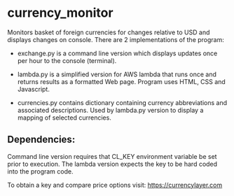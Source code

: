 # currency_monitor
Monitors basket of foreign currencies for changes relative to USD and displays changes on console. There are 2 implementations of the program:

 - exchange.py is a command line version which displays updates once per hour
   to the console (terminal).

 - lambda.py is a simplified version for AWS lambda that runs once and returns
   results as a formatted Web page. Program uses HTML, CSS and Javascript.

 - currencies.py contains dictionary containing currency abbreviations and associated
   descriptions. Used by lambda.py version to display a mapping of selected
   currencies.

## Dependencies:

Command line version requires that CL_KEY environment variable be set prior to execution. The lambda version expects the key to be hard coded into the program code.

To obtain a key and compare price options visit: https://currencylayer.com
